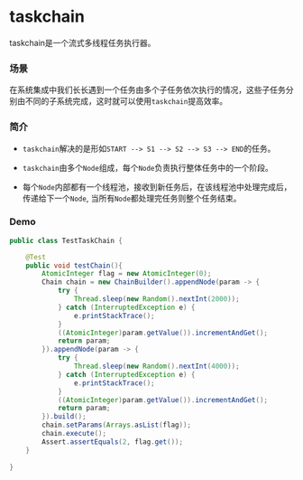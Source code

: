 # taskchain

taskchain是一个流式多线程任务执行器。

### 场景
在系统集成中我们长长遇到一个任务由多个子任务依次执行的情况，这些子任务分别由不同的子系统完成，这时就可以使用```taskchain```提高效率。

### 简介
* ```taskchain```解决的是形如```START --> S1 --> S2 --> S3 --> END```的任务。

* ```taskchain```由多个```Node```组成，每个```Node```负责执行整体任务中的一个阶段。

* 每个```Node```内部都有一个线程池，接收到新任务后，在该线程池中处理完成后，传递给下一个```Node```, 当所有```Node```都处理完任务则整个任务结束。

### Demo
```java
public class TestTaskChain {

    @Test
    public void testChain(){
        AtomicInteger flag = new AtomicInteger(0);
        Chain chain = new ChainBuilder().appendNode(param -> {
            try {
                Thread.sleep(new Random().nextInt(2000));
            } catch (InterruptedException e) {
                e.printStackTrace();
            }
            ((AtomicInteger)param.getValue()).incrementAndGet();
            return param;
        }).appendNode(param -> {
            try {
                Thread.sleep(new Random().nextInt(4000));
            } catch (InterruptedException e) {
                e.printStackTrace();
            }
            ((AtomicInteger)param.getValue()).incrementAndGet();
            return param;
        }).build();
        chain.setParams(Arrays.asList(flag));
        chain.execute();
        Assert.assertEquals(2, flag.get());
    }
    
}
```